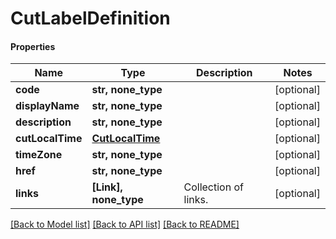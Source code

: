 # CutLabelDefinition

#### Properties
Name | Type | Description | Notes
------------ | ------------- | ------------- | -------------
**code** | **str, none_type** |  | [optional] 
**displayName** | **str, none_type** |  | [optional] 
**description** | **str, none_type** |  | [optional] 
**cutLocalTime** | [**CutLocalTime**](CutLocalTime.md) |  | [optional] 
**timeZone** | **str, none_type** |  | [optional] 
**href** | **str, none_type** |  | [optional] 
**links** | **[Link], none_type** | Collection of links. | [optional] 

[[Back to Model list]](../README.md#documentation-for-models) [[Back to API list]](../README.md#documentation-for-api-endpoints) [[Back to README]](../README.md)

